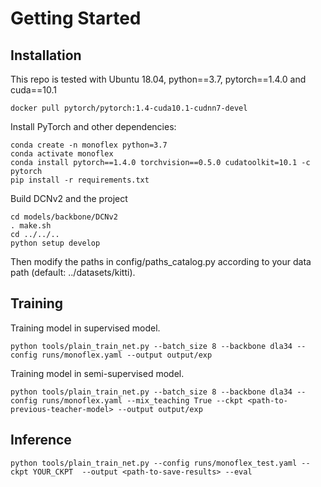 # Getting Started
## Installation
This repo is tested with Ubuntu 18.04, python==3.7, pytorch==1.4.0 and cuda==10.1

```
docker pull pytorch/pytorch:1.4-cuda10.1-cudnn7-devel
```

Install PyTorch and other dependencies:

```console
conda create -n monoflex python=3.7
conda activate monoflex
conda install pytorch==1.4.0 torchvision==0.5.0 cudatoolkit=10.1 -c pytorch
pip install -r requirements.txt
```

Build DCNv2 and the project
```console
cd models/backbone/DCNv2
. make.sh
cd ../../..
python setup develop
```

Then modify the paths in config/paths_catalog.py according to your data path (default: ../datasets/kitti).

## Training

Training model in supervised model.
```console
python tools/plain_train_net.py --batch_size 8 --backbone dla34 --config runs/monoflex.yaml --output output/exp
```

Training model in semi-supervised model.
```console
python tools/plain_train_net.py --batch_size 8 --backbone dla34 --config runs/monoflex.yaml --mix_teaching True --ckpt <path-to-previous-teacher-model> --output output/exp
```

## Inference 
```console
python tools/plain_train_net.py --config runs/monoflex_test.yaml --ckpt YOUR_CKPT  --output <path-to-save-results> --eval
```